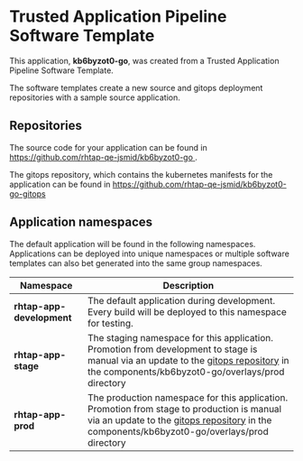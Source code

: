 # Trusted Application Pipeline Software Template

This application, **kb6byzot0-go**, was created from a Trusted Application Pipeline Software Template.

The software templates create a new source and gitops deployment repositories with a sample source application. 

## Repositories

The source code for your application can be found in [https://github.com/rhtap-qe-jsmid/kb6byzot0-go ](https://github.com/rhtap-qe-jsmid/kb6byzot0-go ).
 
The gitops repository, which contains the kubernetes manifests for the application can be found in 
[https://github.com/rhtap-qe-jsmid/kb6byzot0-go-gitops ](https://github.com/rhtap-qe-jsmid/kb6byzot0-go-gitops ) 

## Application namespaces 

The default application will be found in the following namespaces. Applications can be deployed into unique namespaces or multiple software templates can also bet generated into the same group namespaces.  

|  Namespace   |  Description   |  
| -------- | -------- |   
| **rhtap-app-development** | The default application during development. Every build will be deployed to this namespace for testing. | 
| **rhtap-app-stage** | The staging namespace for this application. Promotion from development to stage is manual via an update to the [gitops repository](https://github.com/rhtap-qe-jsmid/kb6byzot0-go-gitops ) in the components/kb6byzot0-go/overlays/prod directory |  
| **rhtap-app-prod** | The production namespace for this application. Promotion from stage to production is manual via an update to the [gitops repository](https://github.com/rhtap-qe-jsmid/kb6byzot0-go-gitops ) in the components/kb6byzot0-go/overlays/prod directory | 